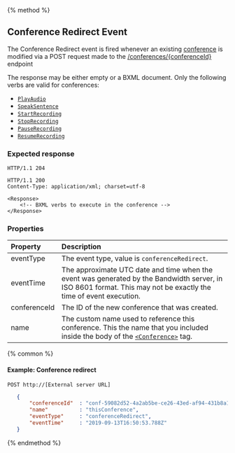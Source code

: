 {% method %}
## Conference Redirect Event
The Conference Redirect event is fired whenever an existing [conference](../verbs/conference.md) is modified via a POST request made to the [/conferences/{conferenceId}](../../methods/conferences/postConferencesConferenceId.md) endpoint

The response may be either empty or a BXML document. Only the following verbs are valid for conferences:
* [`PlayAudio`](../verbs/playAudio.md)
* [`SpeakSentence`](../verbs/speakSentence.md)
* [`StartRecording`](../verbs/startRecording.md)
* [`StopRecording`](../verbs/stopRecording.md)
* [`PauseRecording`](../verbs/pauseRecording.md)
* [`ResumeRecording`](../verbs/resumeRecording.md)
### Expected response

```http
HTTP/1.1 204
```

```http
HTTP/1.1 200
Content-Type: application/xml; charset=utf-8

<Response>
    <!-- BXML verbs to execute in the conference -->
</Response>
```

### Properties

| Property          | Description |
|:------------------|:------------|
| eventType         | The event type, value is `conferenceRedirect`. |
| eventTime         | The approximate UTC date and time when the event was generated by the Bandwidth server, in ISO 8601 format. This may not be exactly the time of event execution. |
| conferenceId      | The ID of the new conference that was created. |
| name              | The custom name used to reference this conference. This the name that you included inside the body of the [`<Conference>`](../verbs/conference.md) tag. |

{% common %}

#### Example: Conference redirect

```
POST http://[External server URL]
```

```json
   {
       "conferenceId"  : "conf-59082d52-4a2ab5be-ce26-43ed-af94-431b8a19d4e3",
       "name"          : "thisConference",
       "eventType"     : "conferenceRedirect",
       "eventTime"     : "2019-09-13T16:50:53.788Z"
   }

```

{% endmethod %}
